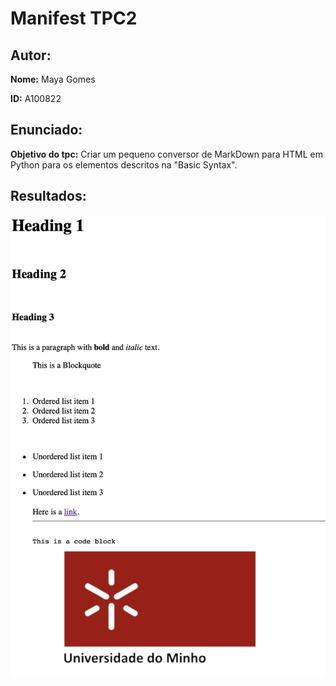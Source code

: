 # Manifest TPC2

## Autor: 

**Nome:** Maya Gomes

**ID:** A100822

## Enunciado:

**Objetivo do tpc:** Criar um pequeno conversor de MarkDown para HTML em Python para os elementos descritos na "Basic Syntax".

## Resultados:

![Texto alternativo](resultado.png)